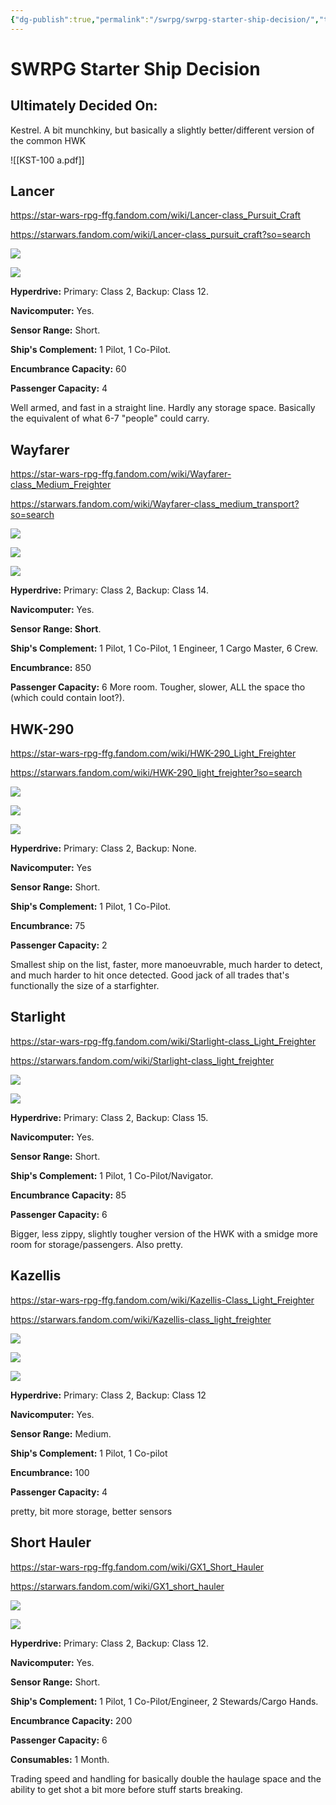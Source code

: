 ```yaml
---
{"dg-publish":true,"permalink":"/swrpg/swrpg-starter-ship-decision/","title":"SWRPG Starter Ship Decision"}
---
```



# SWRPG Starter Ship Decision

## Ultimately Decided On:

Kestrel. A bit munchkiny, but basically a slightly better/different version of the common HWK

![[KST-100 a.pdf]]

## Lancer

https://star-wars-rpg-ffg.fandom.com/wiki/Lancer-class_Pursuit_Craft

https://starwars.fandom.com/wiki/Lancer-class_pursuit_craft?so=search

![](https://i.pinimg.com/originals/01/4d/bb/014dbb475f96b15c2e947c7ae213ee41.jpg)

![](Pasted%20image%2020231114062314%201.png)

**Hyperdrive:** Primary: Class 2, Backup: Class 12.

**Navicomputer:** Yes.

**Sensor Range:** Short.

**Ship's Complement:** 1 Pilot, 1 Co-Pilot.

**Encumbrance Capacity:** 60

**Passenger Capacity:** 4

Well armed, and fast in a straight line. Hardly any storage space. Basically the equivalent of what 6-7 "people" could carry. 

## Wayfarer

https://star-wars-rpg-ffg.fandom.com/wiki/Wayfarer-class_Medium_Freighter

https://starwars.fandom.com/wiki/Wayfarer-class_medium_transport?so=search

![](http://adampdevil.pbworks.com/f/1234476887/wayfarer_1.jpg)

![](https://vignette.wikia.nocookie.net/swse/images/e/e0/Wayfarer-Class_Medium_Transport_2.jpg/revision/latest?cb=20180601012314)

![](Pasted%20image%2020231114062810%201.png)

**Hyperdrive:** Primary: Class 2, Backup: Class 14.

**Navicomputer:** Yes.

**Sensor Range: Short**. 

**Ship's Complement:** 1 Pilot, 1 Co-Pilot, 1 Engineer, 1 Cargo Master, 6 Crew.

**Encumbrance:** 850

**Passenger Capacity:** 6
More room. Tougher, slower, ALL the space tho (which could contain loot?). 

## HWK-290

https://star-wars-rpg-ffg.fandom.com/wiki/HWK-290_Light_Freighter

https://starwars.fandom.com/wiki/HWK-290_light_freighter?so=search

![](https://static.wikia.nocookie.net/starwars/images/4/49/KananJarrus-SWZ85.png/revision/latest?cb=20210304030007)

![](https://images-wixmp-ed30a86b8c4ca887773594c2.wixmp.com/f/e5953ce0-4094-4796-aec9-790dcd94e846/d90kstc-0571d116-a685-4549-8277-f91692a39561.jpg/v1/fill/w_1024,h_663,q_75,strp/hwk_290_light_freighter_deck_plan_by_edisoncreative_d90kstc-fullview.jpg?token=eyJ0eXAiOiJKV1QiLCJhbGciOiJIUzI1NiJ9.eyJzdWIiOiJ1cm46YXBwOjdlMGQxODg5ODIyNjQzNzNhNWYwZDQxNWVhMGQyNmUwIiwiaXNzIjoidXJuOmFwcDo3ZTBkMTg4OTgyMjY0MzczYTVmMGQ0MTVlYTBkMjZlMCIsIm9iaiI6W1t7ImhlaWdodCI6Ijw9NjYzIiwicGF0aCI6IlwvZlwvZTU5NTNjZTAtNDA5NC00Nzk2LWFlYzktNzkwZGNkOTRlODQ2XC9kOTBrc3RjLTA1NzFkMTE2LWE2ODUtNDU0OS04Mjc3LWY5MTY5MmEzOTU2MS5qcGciLCJ3aWR0aCI6Ijw9MTAyNCJ9XV0sImF1ZCI6WyJ1cm46c2VydmljZTppbWFnZS5vcGVyYXRpb25zIl19.r7qiPvYyUEBBQjhEfieHK6NW9OYPSvTwbmsK3qRysZw)

![](Pasted%20image%2020231114063744%201.png)

**Hyperdrive:** Primary: Class 2, Backup: None.

**Navicomputer:** Yes

**Sensor Range:** Short.

**Ship's Complement:** 1 Pilot, 1 Co-Pilot.

**Encumbrance:** 75

**Passenger Capacity:** 2

Smallest ship on the list, faster, more manoeuvrable, much harder to detect, and much harder to hit once detected. Good jack of all trades that's functionally the size of a starfighter.

## Starlight

https://star-wars-rpg-ffg.fandom.com/wiki/Starlight-class_Light_Freighter

https://starwars.fandom.com/wiki/Starlight-class_light_freighter

![](https://i.pinimg.com/originals/96/14/d5/9614d59af0b7596385f1d7d26bdcd0a3.jpg)

![](Pasted%20image%2020231114063131%201.png)

**Hyperdrive:** Primary: Class 2, Backup: Class 15.

**Navicomputer:** Yes.

**Sensor Range:** Short.

**Ship's Complement:** 1 Pilot, 1 Co-Pilot/Navigator.

**Encumbrance Capacity:** 85

**Passenger Capacity:** 6

 Bigger, less zippy, slightly tougher version of the HWK with a smidge more room for storage/passengers. Also pretty. 

## Kazellis

https://star-wars-rpg-ffg.fandom.com/wiki/Kazellis-Class_Light_Freighter

https://starwars.fandom.com/wiki/Kazellis-class_light_freighter

![](https://vignette.wikia.nocookie.net/swse/images/3/3e/Kazellis-Class_Light_Freighter.jpg/revision/latest?cb=20200223205952)

![](https://images-wixmp-ed30a86b8c4ca887773594c2.wixmp.com/f/94d2e4c5-d3aa-40bc-85f0-53b4202a91bc/dfeap0k-1f1feb4c-ab8e-4867-8e5a-4cee0d0803a7.png/v1/fill/w_1125,h_711,q_70,strp/kazellis_class_light_freighter_by_kairoland_dfeap0k-pre.jpg?token=eyJ0eXAiOiJKV1QiLCJhbGciOiJIUzI1NiJ9.eyJzdWIiOiJ1cm46YXBwOjdlMGQxODg5ODIyNjQzNzNhNWYwZDQxNWVhMGQyNmUwIiwiaXNzIjoidXJuOmFwcDo3ZTBkMTg4OTgyMjY0MzczYTVmMGQ0MTVlYTBkMjZlMCIsIm9iaiI6W1t7ImhlaWdodCI6Ijw9ODA5IiwicGF0aCI6IlwvZlwvOTRkMmU0YzUtZDNhYS00MGJjLTg1ZjAtNTNiNDIwMmE5MWJjXC9kZmVhcDBrLTFmMWZlYjRjLWFiOGUtNDg2Ny04ZTVhLTRjZWUwZDA4MDNhNy5wbmciLCJ3aWR0aCI6Ijw9MTI4MCJ9XV0sImF1ZCI6WyJ1cm46c2VydmljZTppbWFnZS5vcGVyYXRpb25zIl19.wyXlKo7od9O_FANF3XnMDKRWmM24UBmE9hRkPG6u1Ak)

![](Pasted%20image%2020231114064537%201.png)

**Hyperdrive:** Primary: Class 2, Backup: Class 12

**Navicomputer:** Yes.

**Sensor Range:** Medium.

**Ship's Complement:** 1 Pilot, 1 Co-pilot

**Encumbrance:** 100

**Passenger Capacity:** 4

pretty, bit more storage, better sensors

## Short Hauler

https://star-wars-rpg-ffg.fandom.com/wiki/GX1_Short_Hauler

https://starwars.fandom.com/wiki/GX1_short_hauler

![](https://i.pinimg.com/originals/d4/99/0b/d4990bcd49829d67081863182b13af18.png)

![](Pasted%20image%2020231114064811%201.png)

**Hyperdrive:** Primary: Class 2, Backup: Class 12.

**Navicomputer:** Yes.

**Sensor Range:** Short.

**Ship's Complement:** 1 Pilot, 1 Co-Pilot/Engineer, 2 Stewards/Cargo Hands.

**Encumbrance Capacity:** 200

**Passenger Capacity:** 6

**Consumables:** 1 Month.

Trading speed and handling for basically double the haulage space and the ability to get shot a bit more before stuff starts breaking. 
